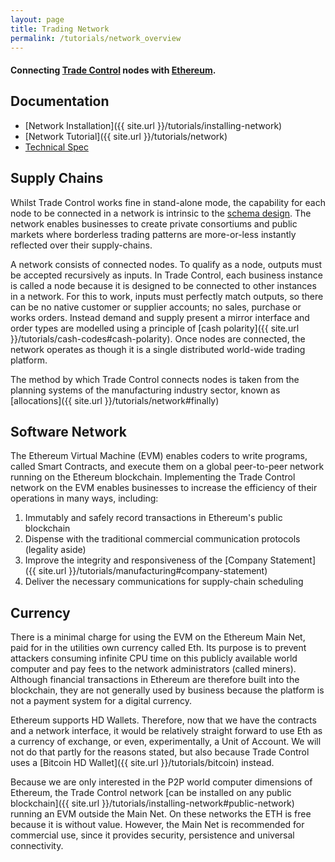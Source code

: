 ```yaml
---
layout: page
title: Trading Network
permalink: /tutorials/network_overview
---
```


#### Connecting [Trade Control](https://github.com/tradecontrol/sqlnode) nodes with [Ethereum](https://eth.wiki).

## Documentation

- [Network Installation]({{ site.url }}/tutorials/installing-network)
- [Network Tutorial]({{ site.url }}/tutorials/network)
- [Technical Spec](https://github.com/tradecontrol/network/blob/master/docs/tc_network_spec.md)
 
## Supply Chains

Whilst Trade Control works fine in stand-alone mode, the capability for each node to be connected in a network is intrinsic to the [schema design](https://github.com/tradecontrol/sqlnode). The network enables businesses to create private consortiums and public markets where borderless trading patterns are more-or-less instantly reflected over their supply-chains.

A network consists of connected nodes. To qualify as a node, outputs must be accepted recursively as inputs. In Trade Control, each business instance is called a node because it is designed to be connected to other instances in a network. For this to work, inputs must perfectly match outputs, so there can be no native customer or supplier accounts; no sales, purchase or works orders. Instead demand and supply present a mirror interface and order types are modelled using a principle of [cash polarity]({{ site.url }}/tutorials/cash-codes#cash-polarity).  Once nodes are connected, the network operates as though it is a single distributed world-wide trading platform.

The method by which Trade Control connects nodes is taken from the planning systems of the manufacturing industry sector, known as [allocations]({{ site.url }}/tutorials/network#finally)

## Software Network

The Ethereum Virtual Machine (EVM) enables coders to write programs, called Smart Contracts, and execute them on a global peer-to-peer network running on the Ethereum blockchain. Implementing the Trade Control network on the EVM enables businesses to increase the efficiency of their operations in many ways, including:

1. Immutably and safely record transactions in Ethereum's public blockchain
2. Dispense with the traditional commercial communication protocols (legality aside)
3. Improve the integrity and responsiveness of the [Company Statement]({{ site.url }}/tutorials/manufacturing#company-statement)
3. Deliver the necessary communications for supply-chain scheduling

## Currency

There is a minimal charge for using the EVM on the Ethereum Main Net, paid for in the utilities own currency called Eth. Its purpose is to prevent attackers consuming infinite CPU time on this publicly available world computer and pay fees to the network administrators (called miners). Although financial transactions in Ethereum are therefore built into the blockchain, they are not generally used by business because the platform is not a payment system for a digital currency. 

Ethereum supports HD Wallets. Therefore, now that we have the contracts and a network interface, it would be relatively straight forward to use Eth as a currency of exchange, or even, experimentally, a Unit of Account. We will not do that partly for the reasons stated, but also because Trade Control uses a [Bitcoin HD Wallet]({{ site.url }}/tutorials/bitcoin) instead.

Because we are only interested in the P2P world computer dimensions of Ethereum, the Trade Control network [can be installed on any public blockchain]({{ site.url }}/tutorials/installing-network#public-network) running an EVM outside the Main Net.  On these networks the ETH is free because it is without value. However, the Main Net is recommended for commercial use, since it provides security, persistence and universal connectivity.


